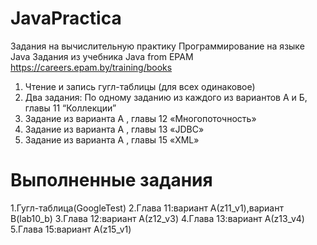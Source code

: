 # JavaPractica


Задания на вычислительную практику
Программирование на языке Java 
Задания из учебника Java from EPAM https://careers.epam.by/training/books
1. Чтение и запись гугл-таблицы (для всех одинаковое)
2. Два задания: По одному заданию из каждого из вариантов А и Б, главы 11 “Коллекции”
3. Задание из варианта А , главы 12 «Многопоточность»
4. Задание из варианта А , главы 13 «JDBC»
5. Задание из варианта А , главы 15 «XML»

# Выполненные задания
1.Гугл-таблица(GoogleTest)
2.Глава 11:вариант А(z11_v1),вариант B(lab10_b)
3.Глава 12:вариант А(z12_v3)
4.Глава 13:вариант А(z13_v4)
5.Глава 15:вариант А(z15_v1)
